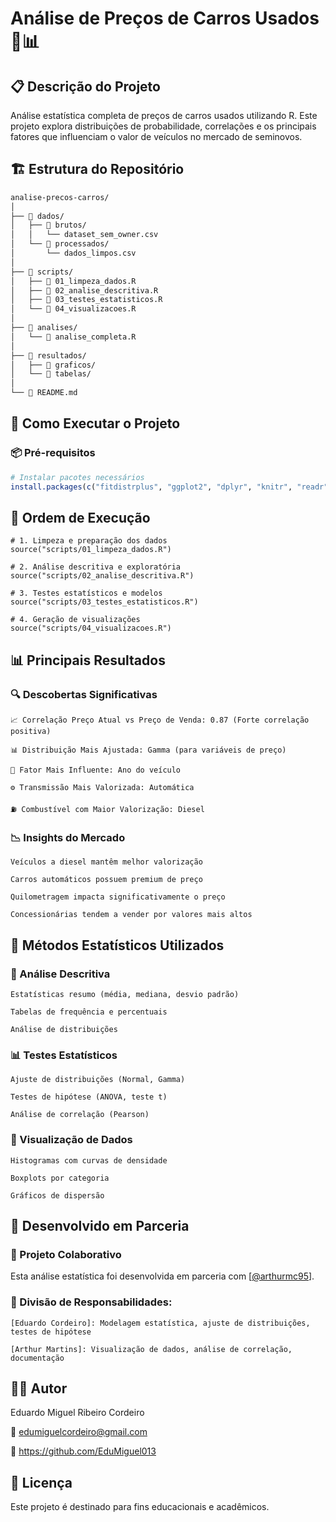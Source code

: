 # Análise de Preços de Carros Usados 🚗📊

## 📋 Descrição do Projeto
Análise estatística completa de preços de carros usados utilizando R. 
Este projeto explora distribuições de probabilidade, correlações e os principais fatores que influenciam o valor de veículos no mercado de seminovos.

## 🏗️ Estrutura do Repositório
```bash
analise-precos-carros/
│
├── 📁 dados/
│   ├── 📁 brutos/
│   │   └── dataset_sem_owner.csv
│   └── 📁 processados/
│       └── dados_limpos.csv
│
├── 📁 scripts/
│   ├── 📄 01_limpeza_dados.R
│   ├── 📄 02_analise_descritiva.R
│   ├── 📄 03_testes_estatisticos.R
│   └── 📄 04_visualizacoes.R
│
├── 📁 analises/
│   └── 📄 analise_completa.R
│
├── 📁 resultados/
│   ├── 📁 graficos/
│   └── 📁 tabelas/
│
└── 📄 README.md
```
## 🚀 Como Executar o Projeto

### 📦 Pré-requisitos
```r
# Instalar pacotes necessários
install.packages(c("fitdistrplus", "ggplot2", "dplyr", "knitr", "readr"))
```
## 🔄 Ordem de Execução
``` 
# 1. Limpeza e preparação dos dados
source("scripts/01_limpeza_dados.R")

# 2. Análise descritiva e exploratória
source("scripts/02_analise_descritiva.R")

# 3. Testes estatísticos e modelos
source("scripts/03_testes_estatisticos.R")

# 4. Geração de visualizações
source("scripts/04_visualizacoes.R")
```
## 📊 Principais Resultados

### 🔍 Descobertas Significativas

    📈 Correlação Preço Atual vs Preço de Venda: 0.87 (Forte correlação positiva)

    📊 Distribuição Mais Ajustada: Gamma (para variáveis de preço)

    🎯 Fator Mais Influente: Ano do veículo

    ⚙️ Transmissão Mais Valorizada: Automática

    ⛽ Combustível com Maior Valorização: Diesel

### 📉 Insights do Mercado

    Veículos a diesel mantêm melhor valorização

    Carros automáticos possuem premium de preço

    Quilometragem impacta significativamente o preço

    Concessionárias tendem a vender por valores mais altos

## 🧪 Métodos Estatísticos Utilizados

### 📐 Análise Descritiva

    Estatísticas resumo (média, mediana, desvio padrão)

    Tabelas de frequência e percentuais

    Análise de distribuições

### 📊 Testes Estatísticos

    Ajuste de distribuições (Normal, Gamma)

    Testes de hipótese (ANOVA, teste t)

    Análise de correlação (Pearson)

### 🎨 Visualização de Dados

    Histogramas com curvas de densidade

    Boxplots por categoria

    Gráficos de dispersão

## 👥 Desenvolvido em Parceria

### 🤝 Projeto Colaborativo
Esta análise estatística foi desenvolvida em parceria com [[@arthurmc95](https://github.com/arthurmc95)].

### 🎯 Divisão de Responsabilidades:

    [Eduardo Cordeiro]: Modelagem estatística, ajuste de distribuições, testes de hipótese

    [Arthur Martins]: Visualização de dados, análise de correlação, documentação

## 👨‍💻 Autor

Eduardo Miguel Ribeiro Cordeiro

📧 edumiguelcordeiro@gmail.com

🔗 https://github.com/EduMiguel013

## 📄 Licença

Este projeto é destinado para fins educacionais e acadêmicos.
